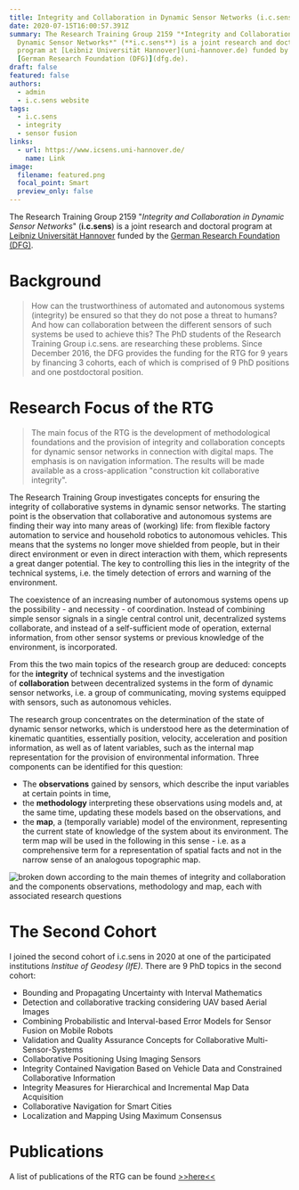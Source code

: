 ```yaml
---
title: Integrity and Collaboration in Dynamic Sensor Networks (i.c.sens)
date: 2020-07-15T16:00:57.391Z
summary: The Research Training Group 2159 "*Integrity and Collaboration in
  Dynamic Sensor Networks*" (**i.c.sens**) is a joint research and doctoral
  program at [Leibniz Universität Hannover](uni-hannover.de) funded by the
  [German Research Foundation (DFG)](dfg.de).
draft: false
featured: false
authors:
  - admin
  - i.c.sens website
tags:
  - i.c.sens
  - integrity
  - sensor fusion
links:
  - url: https://www.icsens.uni-hannover.de/
    name: Link
image:
  filename: featured.png
  focal_point: Smart
  preview_only: false
---
```

The Research Training Group 2159 "*Integrity and Collaboration in Dynamic Sensor Networks*" (**i.c.sens**) is a joint research and doctoral program at [Leibniz Universität Hannover](uni-hannover.de) funded by the [German Research Foundation (DFG)](dfg.de).

# Background

> How can the trustworthiness of automated and autonomous systems (integrity) be ensured so that they do not pose a threat to humans? And how can collaboration between the different sensors of such systems be used to achieve this? The PhD students of the Research Training Group i.c.sens. are researching these problems. Since December 2016, the DFG provides the funding for the RTG for 9 years by financing 3 cohorts, each of which is comprised of 9 PhD positions and one postdoctoral position. 



# Research Focus of the RTG

> The main focus of the RTG is the development of methodological foundations and the provision of integrity and collaboration concepts for dynamic sensor networks in connection with digital maps. The emphasis is on navigation information. The results will be made available as a cross-application "construction kit collaborative integrity".

The Research Training Group investigates concepts for ensuring the integrity of collaborative systems in dynamic sensor networks. The starting point is the observation that collaborative and autonomous systems are finding their way into many areas of (working) life: from flexible factory automation to service and household robotics to autonomous vehicles. This means that the systems no longer move shielded from people, but in their direct environment or even in direct interaction with them, which represents a great danger potential. The key to controlling this lies in the integrity of the technical systems, i.e. the timely detection of errors and warning of the environment.

The coexistence of an increasing number of autonomous systems opens up the possibility - and necessity - of coordination. Instead of combining simple sensor signals in a single central control unit, decentralized systems collaborate, and instead of a self-sufficient mode of operation, external information, from other sensor systems or previous knowledge of the environment, is incorporated.

From this the two main topics of the research group are deduced: concepts for the **integrity** of technical systems and the investigation of **collaboration** between decentralized systems in the form of dynamic sensor networks, i.e. a group of communicating, moving systems equipped with sensors, such as autonomous vehicles.

The research group concentrates on the determination of the state of dynamic sensor networks, which is understood here as the determination of kinematic quantities, essentially position, velocity, acceleration and position information, as well as of latent variables, such as the internal map representation for the provision of environmental information. Three components can be identified for this question:

* The **observations** gained by sensors, which describe the input variables at certain points in time,
* the **methodology** interpreting these observations using models and, at the same time, updating these models based on the observations, and
* the **map**, a (temporally variable) model of the environment, representing the current state of knowledge of the system about its environment. The term map will be used in the following in this sense - i.e. as a comprehensive term for a representation of spatial facts and not in the narrow sense of an analogous topographic map.

![broken down according to the main themes of integrity and collaboration and the components observations, methodology and map, each with associated research questions](https://www.icsens.uni-hannover.de/fileadmin/_processed_/a/5/csm_Organisation_en_3a56e41080.png "THE RESEARCH PROGRAMME")



# The Second Cohort

I joined the second cohort of i.c.sens in 2020 at one of the participated institutions *Institue of Geodesy (IfE)*. There are 9 PhD topics in the second cohort:

* Bounding and Propagating Uncertainty with Interval Mathematics
* Detection and collaborative tracking considering UAV based Aerial Images
* Combining Probabilistic and Interval-based Error Models for Sensor Fusion on Mobile Robots
* Validation and Quality Assurance Concepts for Collaborative Multi-Sensor-Systems
* Collaborative Positioning Using Imaging Sensors
* Integrity Contained Navigation Based on Vehicle Data and Constrained Collaborative Information
* Integrity Measures for Hierarchical and Incremental Map Data Acquisition
* Collaborative Navigation for Smart Cities
* Localization and Mapping Using Maximum Consensus



# Publications

A list of publications of the RTG can be found [\>>here<<](https://www.icsens.uni-hannover.de/en/research/publications/)